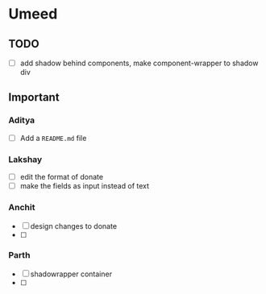 # Umeed
## TODO
- [ ] add shadow behind components, make component-wrapper to shadow div
## Important

### Aditya
- [ ] Add a `README.md` file

### Lakshay
- [ ] edit the format of donate
- [ ] make the fields as input instead of text

### Anchit
- [ ] design changes to donate
- [ ] 
### Parth
- [ ] shadowrapper container
- [ ] 